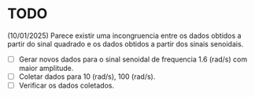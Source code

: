 # TODO

(10/01/2025) Parece existir uma incongruencia entre os dados obtidos a partir do sinal quadrado e os dados obtidos a partir dos sinais senoidais.

- [ ] Gerar novos dados para o sinal senoidal de frequencia 1.6 (rad/s) com maior amplitude.
- [ ] Coletar dados para 10 (rad/s), 100 (rad/s).
- [ ] Verificar os dados coletados.